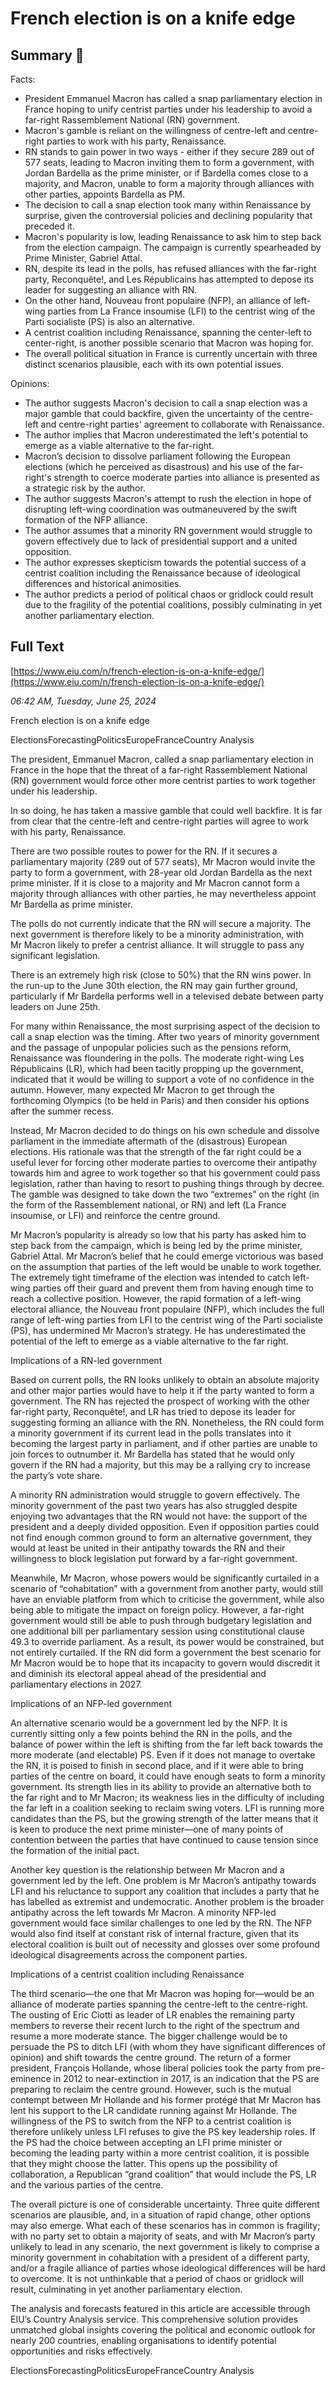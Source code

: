 # French election is on a knife edge

## Summary 🤖

Facts:

- President Emmanuel Macron has called a snap parliamentary election in France hoping to unify centrist parties under his leadership to avoid a far-right Rassemblement National (RN) government.
- Macron's gamble is reliant on the willingness of centre-left and centre-right parties to work with his party, Renaissance.
- RN stands to gain power in two ways - either if they secure 289 out of 577 seats, leading to Macron inviting them to form a government, with Jordan Bardella as the prime minister, or if Bardella comes close to a majority, and Macron, unable to form a majority through alliances with other parties, appoints Bardella as PM.
- The decision to call a snap election took many within Renaissance by surprise, given the controversial policies and declining popularity that preceded it.
- Macron's popularity is low, leading Renaissance to ask him to step back from the election campaign. The campaign is currently spearheaded by Prime Minister, Gabriel Attal.
- RN, despite its lead in the polls, has refused alliances with the far-right party, Reconquête!, and Les Républicains has attempted to depose its leader for suggesting an alliance with RN.
- On the other hand, Nouveau front populaire (NFP), an alliance of left-wing parties from La France insoumise (LFI) to the centrist wing of the Parti socialiste (PS) is also an alternative.
- A centrist coalition including Renaissance, spanning the center-left to center-right, is another possible scenario that Macron was hoping for.
- The overall political situation in France is currently uncertain with three distinct scenarios plausible, each with its own potential issues.

Opinions:

- The author suggests Macron's decision to call a snap election was a major gamble that could backfire, given the uncertainty of the centre-left and centre-right parties' agreement to collaborate with Renaissance.
- The author implies that Macron underestimated the left's potential to emerge as a viable alternative to the far-right.
- Macron’s decision to dissolve parliament following the European elections (which he perceived as disastrous) and his use of the far-right's strength to coerce moderate parties into alliance is presented as a strategic risk by the author.
- The author suggests Macron's attempt to rush the election in hope of disrupting left-wing coordination was outmaneuvered by the swift formation of the NFP alliance.
- The author assumes that a minority RN government would struggle to govern effectively due to lack of presidential support and a united opposition.
- The author expresses skepticism towards the potential success of a centrist coalition including the Renaissance because of ideological differences and historical animosities.
- The author predicts a period of political chaos or gridlock could result due to the fragility of the potential coalitions, possibly culminating in yet another parliamentary election.

## Full Text

[https://www.eiu.com/n/french-election-is-on-a-knife-edge/](https://www.eiu.com/n/french-election-is-on-a-knife-edge/)

*06:42 AM, Tuesday, June 25, 2024*

French election is on a knife edge

ElectionsForecastingPoliticsEuropeFranceCountry Analysis

The president, Emmanuel Macron, called a snap parliamentary election in France in the hope that the threat of a far-right Rassemblement National (RN) government would force other more centrist parties to work together under his leadership.

In so doing, he has taken a massive gamble that could well backfire. It is far from clear that the centre-left and centre-right parties will agree to work with his party, Renaissance.

There are two possible routes to power for the RN. If it secures a parliamentary majority (289 out of 577 seats), Mr Macron would invite the party to form a government, with 28-year old Jordan Bardella as the next prime minister. If it is close to a majority and Mr Macron cannot form a majority through alliances with other parties, he may nevertheless appoint Mr Bardella as prime minister.

The polls do not currently indicate that the RN will secure a majority. The next government is therefore likely to be a minority administration, with Mr Macron likely to prefer a centrist alliance. It will struggle to pass any significant legislation.

There is an extremely high risk (close to 50%) that the RN wins power. In the run-up to the June 30th election, the RN may gain further ground, particularly if Mr Bardella performs well in a televised debate between party leaders on June 25th.

For many within Renaissance, the most surprising aspect of the decision to call a snap election was the timing. After two years of minority government and the passage of unpopular policies such as the pensions reform, Renaissance was floundering in the polls. The moderate right-wing Les Républicains (LR), which had been tacitly propping up the government, indicated that it would be willing to support a vote of no confidence in the autumn. However, many expected Mr Macron to get through the forthcoming Olympics (to be held in Paris) and then consider his options after the summer recess.

Instead, Mr Macron decided to do things on his own schedule and dissolve parliament in the immediate aftermath of the (disastrous) European elections. His rationale was that the strength of the far right could be a useful lever for forcing other moderate parties to overcome their antipathy towards him and agree to work together so that his government could pass legislation, rather than having to resort to pushing things through by decree. The gamble was designed to take down the two “extremes” on the right (in the form of the Rassemblement national, or RN) and left (La France insoumise, or LFI) and reinforce the centre ground.

Mr Macron’s popularity is already so low that his party has asked him to step back from the campaign, which is being led by the prime minister, Gabriel Attal. Mr Macron’s belief that he could emerge victorious was based on the assumption that parties of the left would be unable to work together. The extremely tight timeframe of the election was intended to catch left-wing parties off their guard and prevent them from having enough time to reach a collective position. However, the rapid formation of a left-wing electoral alliance, the Nouveau front populaire (NFP), which includes the full range of left-wing parties from LFI to the centrist wing of the Parti socialiste (PS), has undermined Mr Macron’s strategy. He has underestimated the potential of the left to emerge as a viable alternative to the far right.

Implications of a RN-led government

Based on current polls, the RN looks unlikely to obtain an absolute majority and other major parties would have to help it if the party wanted to form a government. The RN has rejected the prospect of working with the other far-right party, Reconquête!, and LR has tried to depose its leader for suggesting forming an alliance with the RN. Nonetheless, the RN could form a minority government if its current lead in the polls translates into it becoming the largest party in parliament, and if other parties are unable to join forces to outnumber it. Mr Bardella has stated that he would only govern if the RN had a majority, but this may be a rallying cry to increase the party’s vote share.

A minority RN administration would struggle to govern effectively. The minority government of the past two years has also struggled despite enjoying two advantages that the RN would not have: the support of the president and a deeply divided opposition. Even if opposition parties could not find enough common ground to form an alternative government, they would at least be united in their antipathy towards the RN and their willingness to block legislation put forward by a far-right government.

Meanwhile, Mr Macron, whose powers would be significantly curtailed in a scenario of “cohabitation” with a government from another party, would still have an enviable platform from which to criticise the government, while also being able to mitigate the impact on foreign policy. However, a far-right government would still be able to push through budgetary legislation and one additional bill per parliamentary session using constitutional clause 49.3 to override parliament. As a result, its power would be constrained, but not entirely curtailed. If the RN did form a government the best scenario for Mr Macron would be to hope that its incapacity to govern would discredit it and diminish its electoral appeal ahead of the presidential and parliamentary elections in 2027.

Implications of an NFP-led government

An alternative scenario would be a government led by the NFP. It is currently sitting only a few points behind the RN in the polls, and the balance of power within the left is shifting from the far left back towards the more moderate (and electable) PS. Even if it does not manage to overtake the RN, it is poised to finish in second place, and if it were able to bring parties of the centre on board, it could have enough seats to form a minority government. Its strength lies in its ability to provide an alternative both to the far right and to Mr Macron; its weakness lies in the difficulty of including the far left in a coalition seeking to reclaim swing voters. LFI is running more candidates than the PS, but the growing strength of the latter means that it is keen to produce the next prime minister—one of many points of contention between the parties that have continued to cause tension since the formation of the initial pact.

Another key question is the relationship between Mr Macron and a government led by the left. One problem is Mr Macron’s antipathy towards LFI and his reluctance to support any coalition that includes a party that he has labelled as extremist and undemocratic. Another problem is the broader antipathy across the left towards Mr Macron. A minority NFP-led government would face similar challenges to one led by the RN. The NFP would also find itself at constant risk of internal fracture, given that its electoral coalition is built out of necessity and glosses over some profound ideological disagreements across the component parties.

Implications of a centrist coalition including Renaissance

The third scenario—the one that Mr Macron was hoping for—would be an alliance of moderate parties spanning the centre-left to the centre-right. The ousting of Eric Ciotti as leader of LR enables the remaining party members to reverse their recent lurch to the right of the spectrum and resume a more moderate stance. The bigger challenge would be to persuade the PS to ditch LFI (with whom they have significant differences of opinion) and shift towards the centre ground. The return of a former president, François Hollande, whose liberal policies took the party from pre-eminence in 2012 to near-extinction in 2017, is an indication that the PS are preparing to reclaim the centre ground. However, such is the mutual contempt between Mr Hollande and his former protégé that Mr Macron has lent his support to the LR candidate running against Mr Hollande. The willingness of the PS to switch from the NFP to a centrist coalition is therefore unlikely unless LFI refuses to give the PS key leadership roles. If the PS had the choice between accepting an LFI prime minister or becoming the leading party within a more centrist coalition, it is possible that they might choose the latter. This opens up the possibility of collaboration, a Republican “grand coalition” that would include the PS, LR and the various parties of the centre.

The overall picture is one of considerable uncertainty. Three quite different scenarios are plausible, and, in a situation of rapid change, other options may also emerge. What each of these scenarios has in common is fragility; with no party set to obtain a majority of seats, and with Mr Macron’s party unlikely to lead in any scenario, the next government is likely to comprise a minority government in cohabitation with a president of a different party, and/or a fragile alliance of parties whose ideological differences will be hard to overcome. It is not unthinkable that a period of chaos or gridlock will result, culminating in yet another parliamentary election.

The analysis and forecasts featured in this article are accessible through EIU’s Country Analysis service. This comprehensive solution provides unmatched global insights covering the political and economic outlook for nearly 200 countries, enabling organisations to identify potential opportunities and risks effectively.

ElectionsForecastingPoliticsEuropeFranceCountry Analysis

